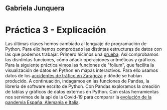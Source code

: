 ## Gabriela Junquera
# Práctica 3 - Explicación

Las últimas clases hemos cambiado al lenguaje de programación de Python. Para ello hemos comprobado las distintas estructuras de datos con las que podemos trabajar.
Primero hicimos una [prueba](prueba-python.ipynb). Así comprobamos las disntintas funciones, cómo añadir operaciones aritméticas y gráficos. Para la siguiente práctica vimos las funciones de "folium", que facilita la visualización de datos en Python en mapas interactivos. Para ello usamos datos de los [accidentes de tráfico en Zaragoza](api-pandas-folium.ipynb) y dónde se habían producido.
A continuación, indagamos en las funciones de Pandas, la librería de software escrito de Python. Con Pandas exploramos la creación de tablas y gráficos de datos externos en Python. Con estas herramientas nos servimos de la api de la Covid-19 para comparar la [evolución de la pandemia España, Alemania e Italia](python-api-covid19-pandas.ipynb).
